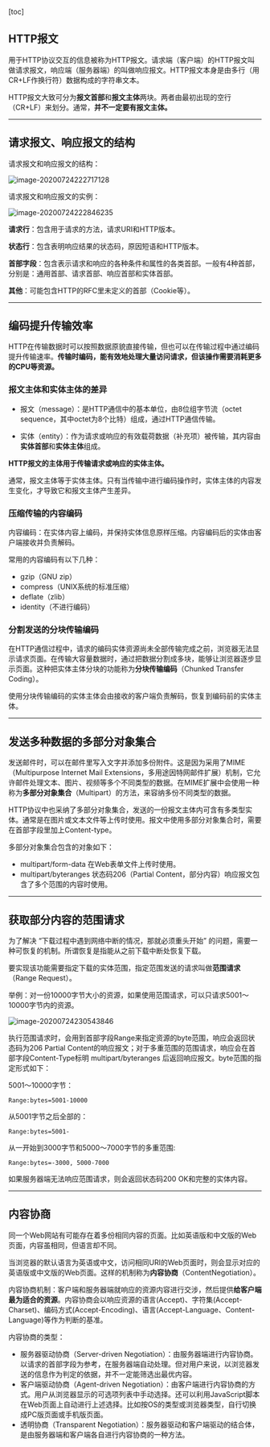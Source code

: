 [toc]

## HTTP报文

用于HTTP协议交互的信息被称为HTTP报文。请求端（客户端）的HTTP报文叫做请求报文，响应端（服务器端）的叫做响应报文。HTTP报文本身是由多行（用CR+LF作换行符）数据构成的字符串文本。

HTTP报文大致可分为**报文首部**和**报文主体**两块。两者由最初出现的空行（CR+LF）来划分。通常，**并不一定要有报文主体。**

---

## 请求报文、响应报文的结构

请求报文和响应报文的结构：

![image-20200724222717128](../../markdown_pic/ComputerNetwork_http3.0.png)

请求报文和响应报文的实例：

![image-20200724222846235](../../markdown_pic/ComputerNetwork_http3.1.png)

**请求行**：包含用于请求的方法，请求URI和HTTP版本。

**状态行**：包含表明响应结果的状态码，原因短语和HTTP版本。

**首部字段**：包含表示请求和响应的各种条件和属性的各类首部。一般有4种首部，分别是：通用首部、请求首部、响应首部和实体首部。

**其他**：可能包含HTTP的RFC里未定义的首部（Cookie等）。

---

## 编码提升传输效率

HTTP在传输数据时可以按照数据原貌直接传输，但也可以在传输过程中通过编码提升传输速率。**传输时编码，能有效地处理大量访问请求，但该操作需要消耗更多的CPU等资源。**

### 报文主体和实体主体的差异

- 报文（message）：是HTTP通信中的基本单位，由8位组字节流（octet sequence，其中octet为8个比特）组成，通过HTTP通信传输。

- 实体（entity）：作为请求或响应的有效载荷数据（补充项）被传输，其内容由**实体首部**和**实体主体**组成。

**HTTP报文的主体用于传输请求或响应的实体主体。**

通常，报文主体等于实体主体。只有当传输中进行编码操作时，实体主体的内容发生变化，才导致它和报文主体产生差异。

### 压缩传输的内容编码

内容编码：在实体内容上编码，并保持实体信息原样压缩。内容编码后的实体由客户端接收并负责解码。

常用的内容编码有以下几种：

- gzip（GNU zip）
- compress（UNIX系统的标准压缩）
- deflate（zlib）
- identity（不进行编码）

### 分割发送的分块传输编码

在HTTP通信过程中，请求的编码实体资源尚未全部传输完成之前，浏览器无法显示请求页面。在传输大容量数据时，通过把数据分割成多块，能够让浏览器逐步显示页面。这种把实体主体分块的功能称为**分块传输编码**（Chunked Transfer Coding）。

使用分块传输编码的实体主体会由接收的客户端负责解码，恢复到编码前的实体主体。

---

## 发送多种数据的多部分对象集合

发送邮件时，可以在邮件里写入文字并添加多份附件。这是因为采用了MIME（Multipurpose Internet Mail Extensions，多用途因特网邮件扩展）机制，它允许邮件处理文本、图片、视频等多个不同类型的数据。在MIME扩展中会使用一种称为**多部分对象集合**（Multipart）的方法，来容纳多份不同类型的数据。

HTTP协议中也采纳了多部分对象集合，发送的一份报文主体内可含有多类型实体。通常是在图片或文本文件等上传时使用。报文中使用多部分对象集合时，需要在首部字段里加上Content-type。

多部分对象集合包含的对象如下：

- multipart/form-data 在Web表单文件上传时使用。
- multipart/byteranges 状态码206（Partial Content，部分内容）响应报文包含了多个范围的内容时使用。

---

## 获取部分内容的范围请求

为了解决 “下载过程中遇到网络中断的情况，那就必须重头开始” 的问题，需要一种可恢复的机制。所谓恢复是指能从之前下载中断处恢复下载。

要实现该功能需要指定下载的实体范围，指定范围发送的请求叫做**范围请求**（Range Request）。

举例：对一份10000字节大小的资源，如果使用范围请求，可以只请求5001～10000字节内的资源。

![image-20200724230543846](../../markdown_pic/ComputerNetwork_http3.2.png)

执行范围请求时，会用到首部字段Range来指定资源的byte范围，响应会返回状态码为206 Partial Content的响应报文；对于多重范围的范围请求，响应会在首部字段Content-Type标明 multipart/byteranges 后返回响应报文。byte范围的指定形式如下：

5001～10000字节：

```
Range:bytes=5001-10000
```

从5001字节之后全部的：

```
Range:bytes=5001-
```

从一开始到3000字节和5000～7000字节的多重范围:

```
Range:bytes=-3000, 5000-7000
```

如果服务器端无法响应范围请求，则会返回状态码200 OK和完整的实体内容。

---

## 内容协商

同一个Web网站有可能存在着多份相同内容的页面。比如英语版和中文版的Web页面，内容虽相同，但语言却不同。

当浏览器的默认语言为英语或中文，访问相同URI的Web页面时，则会显示对应的英语版或中文版的Web页面。这样的机制称为**内容协商**（ContentNegotiation）。

内容协商机制：客户端和服务器端就响应的资源内容进行交涉，然后提供**给客户端最为适合的资源**。内容协商会以响应资源的语言(Accept)、字符集(Accept-Charset)、编码方式(Accept-Encoding)、语言(Accept-Language、Content-Language)等作为判断的基准。

内容协商的类型：

- 服务器驱动协商（Server-driven Negotiation）：由服务器端进行内容协商。以请求的首部字段为参考，在服务器端自动处理。但对用户来说，以浏览器发送的信息作为判定的依据，并不一定能筛选出最优内容。
- 客户端驱动协商（Agent-driven Negotiation）：由客户端进行内容协商的方式。用户从浏览器显示的可选项列表中手动选择。还可以利用JavaScript脚本在Web页面上自动进行上述选择。比如按OS的类型或浏览器类型，自行切换成PC版页面或手机版页面。
- 透明协商（Transparent Negotiation）：服务器驱动和客户端驱动的结合体，是由服务器端和客户端各自进行内容协商的一种方法。